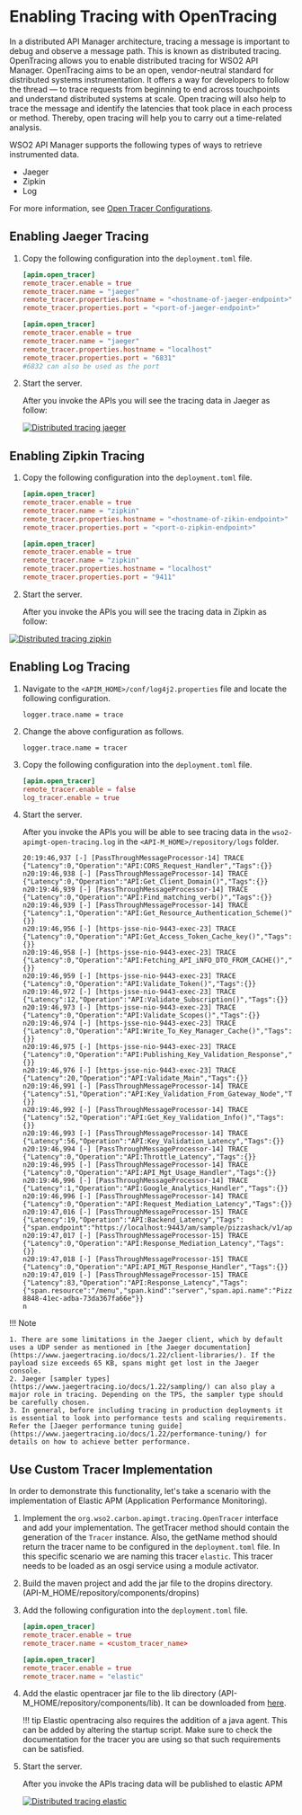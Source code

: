 # Enabling Tracing with OpenTracing

In a distributed API Manager architecture, tracing a message is important to debug and observe a message path. This is known as distributed tracing. OpenTracing allows you to enable distributed tracing for WSO2 API Manager.
OpenTracing aims to be an open, vendor-neutral standard for distributed systems instrumentation. It offers a way for developers to follow the thread — to trace requests from beginning to end across touchpoints and understand distributed systems at scale. Open tracing will also help to trace the message and identify the latencies that took place in each process or method. Thereby, open tracing will help you to carry out a time-related analysis.

 WSO2 API Manager supports the following types of ways to retrieve instrumented data.

 - Jaeger
 - Zipkin
 - Log

For more information, see [Open Tracer Configurations]({{base_path}}/reference/config-catalog/#api-m-open-tracer-configurations).

## Enabling Jaeger Tracing

1. Copy the following configuration into the `deployment.toml` file.

    ```toml tab="Format"
    [apim.open_tracer]
    remote_tracer.enable = true
    remote_tracer.name = "jaeger"
    remote_tracer.properties.hostname = "<hostname-of-jaeger-endpoint>"
    remote_tracer.properties.port = "<port-of-jaeger-endpoint>"
    ```

    ```toml tab="Example"
    [apim.open_tracer]
    remote_tracer.enable = true
    remote_tracer.name = "jaeger"
    remote_tracer.properties.hostname = "localhost"
    remote_tracer.properties.port = "6831" 
    #6832 can also be used as the port
    ```

2. Start the server.

     After you invoke the APIs you will see the tracing data in Jaeger as follow:

    [![Distributed tracing jaeger]({{base_path}}/assets/img/administer/opentracing-jaeger.png)]({{base_path}}/assets/img/administer/opentracing-jaeger.png)

## Enabling Zipkin Tracing

1. Copy the following configuration into the `deployment.toml` file.

    ```toml tab="Format"
    [apim.open_tracer]
    remote_tracer.enable = true
    remote_tracer.name = "zipkin"
    remote_tracer.properties.hostname = "<hostname-of-zikin-endpoint>"
    remote_tracer.properties.port = "<port-o-zipkin-endpoint>"
    ```

    ```toml tab="Example"
    [apim.open_tracer]
    remote_tracer.enable = true
    remote_tracer.name = "zipkin"
    remote_tracer.properties.hostname = "localhost"
    remote_tracer.properties.port = "9411"
    ```

2. Start the server.

     After you invoke the APIs you will see the tracing data in Zipkin as follow:

[![Distributed tracing zipkin]({{base_path}}/assets/img/administer/opentracing-zipkin.png)]({{base_path}}/assets/img/administer/opentracing-zipkin.png)


## Enabling Log Tracing
1. Navigate to the `<APIM_HOME>/conf/log4j2.properties` file and locate the following configuration.

    ```
    logger.trace.name = trace
    ```
    
2. Change the above configuration as follows.
    
    ```
    logger.trace.name = tracer
    ```

3. Copy the following configuration into the `deployment.toml` file.

    ```toml
    [apim.open_tracer]
    remote_tracer.enable = false
    log_tracer.enable = true
    ```

4. Start the server.

    After you invoke the APIs you will be able to see tracing data in the `wso2-apimgt-open-tracing.log` in the `<API-M_HOME>/repository/logs` folder.

    ```log
    20:19:46,937 [-] [PassThroughMessageProcessor-14] TRACE {"Latency":0,"Operation":"API:CORS_Request_Handler","Tags":{}}
    n20:19:46,938 [-] [PassThroughMessageProcessor-14] TRACE {"Latency":0,"Operation":"API:Get_Client_Domain()","Tags":{}}
    n20:19:46,939 [-] [PassThroughMessageProcessor-14] TRACE {"Latency":0,"Operation":"API:Find_matching_verb()","Tags":{}}
    n20:19:46,939 [-] [PassThroughMessageProcessor-14] TRACE {"Latency":1,"Operation":"API:Get_Resource_Authentication_Scheme()","Tags":{}}
    n20:19:46,956 [-] [https-jsse-nio-9443-exec-23] TRACE {"Latency":0,"Operation":"API:Get_Access_Token_Cache_key()","Tags":{}}
    n20:19:46,958 [-] [https-jsse-nio-9443-exec-23] TRACE {"Latency":0,"Operation":"API:Fetching_API_iNFO_DTO_FROM_CACHE()","Tags":{}}
    n20:19:46,959 [-] [https-jsse-nio-9443-exec-23] TRACE {"Latency":0,"Operation":"API:Validate_Token()","Tags":{}}
    n20:19:46,972 [-] [https-jsse-nio-9443-exec-23] TRACE {"Latency":12,"Operation":"API:Validate_Subscription()","Tags":{}}
    n20:19:46,973 [-] [https-jsse-nio-9443-exec-23] TRACE {"Latency":0,"Operation":"API:Validate_Scopes()","Tags":{}}
    n20:19:46,974 [-] [https-jsse-nio-9443-exec-23] TRACE {"Latency":0,"Operation":"API:Write_To_Key_Manager_Cache()","Tags":{}}
    n20:19:46,975 [-] [https-jsse-nio-9443-exec-23] TRACE {"Latency":0,"Operation":"API:Publishing_Key_Validation_Response","Tags":{}}
    n20:19:46,976 [-] [https-jsse-nio-9443-exec-23] TRACE {"Latency":20,"Operation":"API:Validate_Main","Tags":{}}
    n20:19:46,991 [-] [PassThroughMessageProcessor-14] TRACE {"Latency":51,"Operation":"API:Key_Validation_From_Gateway_Node","Tags":{}}
    n20:19:46,992 [-] [PassThroughMessageProcessor-14] TRACE {"Latency":52,"Operation":"API:Get_Key_Validation_Info()","Tags":{}}
    n20:19:46,993 [-] [PassThroughMessageProcessor-14] TRACE {"Latency":56,"Operation":"API:Key_Validation_Latency","Tags":{}}
    n20:19:46,994 [-] [PassThroughMessageProcessor-14] TRACE {"Latency":0,"Operation":"API:Throttle_Latency","Tags":{}}
    n20:19:46,995 [-] [PassThroughMessageProcessor-14] TRACE {"Latency":0,"Operation":"API:API_Mgt_Usage_Handler","Tags":{}}
    n20:19:46,996 [-] [PassThroughMessageProcessor-14] TRACE {"Latency":1,"Operation":"API:Google_Analytics_Handler","Tags":{}}
    n20:19:46,996 [-] [PassThroughMessageProcessor-14] TRACE {"Latency":0,"Operation":"API:Request_Mediation_Latency","Tags":{}}
    n20:19:47,016 [-] [PassThroughMessageProcessor-15] TRACE {"Latency":19,"Operation":"API:Backend_Latency","Tags":{"span.endpoint":"https://localhost:9443/am/sample/pizzashack/v1/api/"}}
    n20:19:47,017 [-] [PassThroughMessageProcessor-15] TRACE {"Latency":0,"Operation":"API:Response_Mediation_Latency","Tags":{}}
    n20:19:47,018 [-] [PassThroughMessageProcessor-15] TRACE {"Latency":0,"Operation":"API:API_MGT_Response_Handler","Tags":{}}
    n20:19:47,019 [-] [PassThroughMessageProcessor-15] TRACE {"Latency":83,"Operation":"API:Response_Latency","Tags":{"span.resource":"/menu","span.kind":"server","span.api.name":"PizzaShackAPI","span.consumerkey":"Fn9RGuFeefEe7W07jOq_mvQvLJwa","span.request.method":"GET","span.request.path":"pizzashack/1.0.0/menu","span.api.version":"1.0.0","span.activity.id":"urn:uuid:339f337a-8848-41ec-adba-73da367fa66e"}}
    n
    ```
!!! Note
    
    1. There are some limitations in the Jaeger client, which by default uses a UDP sender as mentioned in [the Jaeger documentation](https://www.jaegertracing.io/docs/1.22/client-libraries/). If the payload size exceeds 65 KB, spans might get lost in the Jaeger console. 
    2. Jaeger [sampler types](https://www.jaegertracing.io/docs/1.22/sampling/) can also play a major role in tracing. Depending on the TPS, the sampler type should be carefully chosen.
    3. In general, before including tracing in production deployments it is essential to look into performance tests and scaling requirements. Refer the [Jaeger performance tuning guide](https://www.jaegertracing.io/docs/1.22/performance-tuning/) for details on how to achieve better performance. 

## Use Custom Tracer Implementation

In order to demonstrate this functionality, let's take a scenario with the implementation of Elastic APM (Application Performance Monitoring).

1. Implement the `org.wso2.carbon.apimgt.tracing.OpenTracer` interface and add your implementation. The getTracer method should contain the generation of the `Tracer` instance. Also, the getName method should return the tracer name to be configured in the `deployment.toml` file. In this specific scenario we are naming this tracer `elastic`. This tracer needs to be loaded as an osgi service using a module activator.

2. Build the maven project and add the jar file to the dropins directory. (API-M_HOME/repository/components/dropins)

3. Add the following configuration into the `deployment.toml` file.

    ```toml tab="Format"
    [apim.open_tracer]
    remote_tracer.enable = true
    remote_tracer.name = <custom_tracer_name>
    ```

    ```toml tab="Example"
    [apim.open_tracer]
    remote_tracer.enable = true
    remote_tracer.name = "elastic"
    ```

4. Add the elastic opentracer jar file to the lib directory (API-M_HOME/repository/components/lib). It can be downloaded from [here](https://mvnrepository.com/artifact/co.elastic.apm/apm-opentracing). 

    !!! tip
        Elastic opentracing also requires the addition of a java agent. This can be added by altering the startup script. Make sure to check the documentation for the tracer you are using so that such requirements can be satisfied. 

5. Start the server.

     After you invoke the APIs tracing data will be published to elastic APM

    [![Distributed tracing elastic]({{base_path}}/assets/img/administer/elastic-tracer.png)]({{base_path}}/assets/img/administer/elastic-tracer.png)
